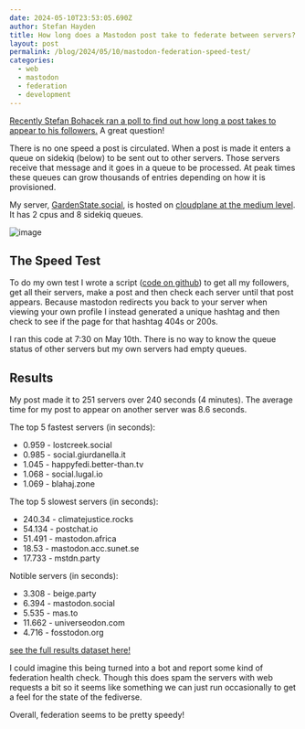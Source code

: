 ```yaml
---
date: 2024-05-10T23:53:05.690Z
author: Stefan Hayden
title: How long does a Mastodon post take to federate between servers?
layout: post
permalink: /blog/2024/05/10/mastodon-federation-speed-test/
categories:
  - web
  - mastodon
  - federation
  - development
---
```


[Recently Stefan Bohacek ran a poll to find out how long a post takes to appear to his followers.](https://stefanbohacek.com/blog/data-on-sending-a-post-into-the-fediverse/) A great question!

There is no one speed a post is circulated. When a post is made it enters a queue on sidekiq (below) to be sent out to other servers. Those servers receive that message and it goes in a queue to be processed. At peak times these queues can grow thousands of entries depending on how it is provisioned.

My server, [GardenState.social](https://gardenstate.social), is hosted on [cloudplane at the medium level](https://cloudplane.org/docs/applications/mastodon). It has 2 cpus and 8 sidekiq queues.

![image](https://github.com/stefanhayden/stefanhayden.github.io/assets/87616/44f5518a-38a8-47a2-a0ee-724a78818bd9)

## The Speed Test

To do my own test I wrote a script ([code on github](https://github.com/stefanhayden/mastodon-federation-speed-test)) to get all my followers, get all their servers, make a post and then check each server until that post appears. Because mastodon redirects you back to your server when viewing your own profile I instead generated a unique hashtag and then check to see if the page for that hashtag 404s or 200s.

I ran this code at 7:30 on May 10th. There is no way to know the queue status of other servers but my own servers had empty queues.

## Results

My post made it to 251 servers over 240 seconds (4 minutes). The average time for my post to appear on another server was 8.6 seconds.

The top 5 fastest servers (in seconds):
- 0.959 - lostcreek.social
- 0.985 - social.giurdanella.it
- 1.045 - happyfedi.better-than.tv
- 1.068 - social.lugal.io
- 1.069 - blahaj.zone

The top 5 slowest servers (in seconds):
- 240.34 - climatejustice.rocks
- 54.134 - postchat.io
- 51.491 - mastodon.africa
- 18.53 - mastodon.acc.sunet.se
- 17.733 - mstdn.party

Notible servers (in seconds):
- 3.308 - beige.party
- 6.394 - mastodon.social
- 5.535 - mas.to
- 11.662 - universeodon.com
- 4.716 - fosstodon.org

[see the full results dataset here!](https://github.com/stefanhayden/mastodon-federation-speed-test/blob/main/results.txt)

I could imagine this being turned into a bot and report some kind of federation health check. Though this does spam the servers with web requests a bit so it seems like something we can just run occasionally to get a feel for the state of the fediverse.

Overall, federation seems to be pretty speedy!

